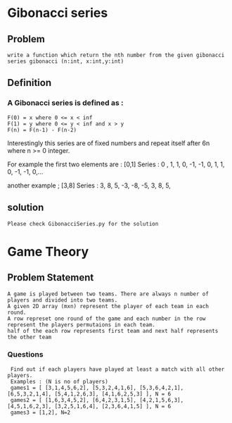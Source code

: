 #   Gibonacci series
##  Problem
    write a function which return the nth number from the given gibonacci series gibonacci (n:int, x:int,y:int)

##  Definition 
### A Gibonacci series is defined as :
    F(0) = x where 0 <= x < inf
    F(1) = y where 0 <= y < inf and x > y
    F(n) = F(n-1) - F(n-2) 
    
   Interestingly this series are of fixed numbers and repeat itself after 6n where n >= 0 integer.
   
   For example the first two elements are : [0,1]
   Series : 0 , 1, 1, 0, -1, -1,  0, 1, 1, 0, -1, -1, 0,...
   
   another example  ; [3,8]
   Series : 3, 8, 5, -3, -8, -5,   3, 8, 5,  
 

## solution 
    Please check GibonacciSeries.py for the solution


# Game Theory 

## Problem Statement  
    A game is played between two teams. There are always n number of players and divided into two teams. 
    A given 2D array (mxn) represent the player of each team in each round.
    A row represet one round of the game and each number in the row represent the players permutaions in each team.
    half of the each row represents first team and next half represents the other team
    
 ###  Questions 
     Find out if each players have played at least a match with all other players.
     Examples : (N is no of players)
     games1 = [ [3,1,4,5,6,2], [5,3,2,4,1,6], [5,3,6,4,2,1], [6,5,3,2,1,4], [5,4,1,2,6,3], [4,1,6,2,5,3] ], N = 6
     games2 = [ [1,6,3,4,5,2], [6,4,2,3,1,5], [4,2,1,5,6,3], [4,5,1,6,2,3], [3,2,5,1,6,4], [2,3,6,4,1,5] ], N = 6
     games3 = [1,2], N=2
 
